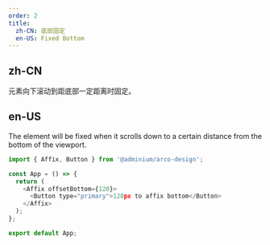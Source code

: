 ```yaml
---
order: 2
title:
  zh-CN: 底部固定
  en-US: Fixed Bottom
---
```


## zh-CN

元素向下滚动到距底部一定距离时固定。

## en-US

The element will be fixed when it scrolls down to a certain distance from the bottom of the viewport.

```js
import { Affix, Button } from '@adminium/arco-design';

const App = () => {
  return (
    <Affix offsetBottom={120}>
      <Button type="primary">120px to affix bottom</Button>
    </Affix>
  );
};

export default App;
```
